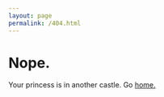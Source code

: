 ```yaml
---
layout: page
permalink: /404.html
---
```

# Nope.
Your princess is in another castle. Go [home.](/)
